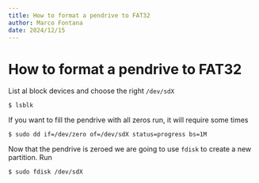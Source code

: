 ```yaml
---
title: How to format a pendrive to FAT32
author: Marco Fontana
date: 2024/12/15
---
```


# How to format a pendrive to FAT32

List al block devices and choose the right `/dev/sdX`
```shell
$ lsblk
```
If you want to fill the pendrive with all zeros run, it will require some times
```shell
$ sudo dd if=/dev/zero of=/dev/sdX status=progress bs=1M
```
Now that the pendrive is zeroed we are going to use `fdisk` to create a new
partition. Run
```shell
$ sudo fdisk /dev/sdX
```

